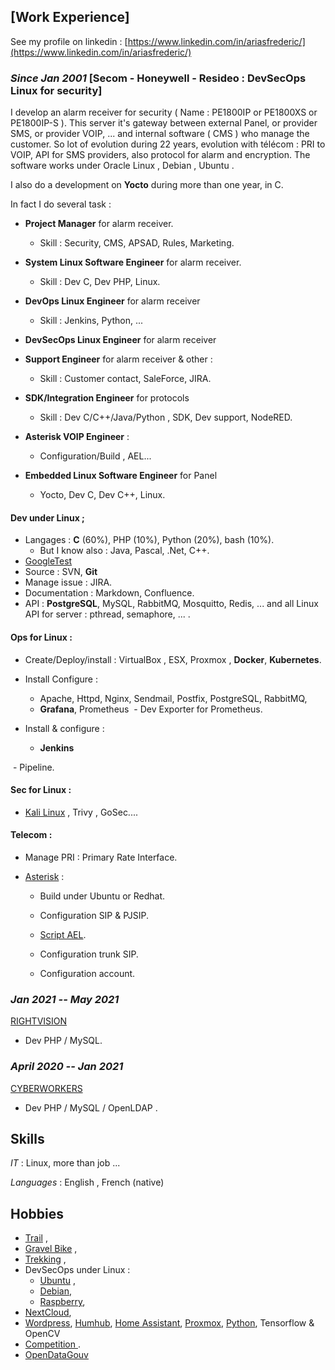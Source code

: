 ## [Work Experience]

See my profile on linkedin : [https://www.linkedin.com/in/ariasfrederic/](https://www.linkedin.com/in/ariasfrederic/)

### *Since Jan 2001* [Secom - Honeywell - Resideo : DevSecOps Linux for security]

I develop an alarm receiver for security ( Name : PE1800IP or PE1800XS or PE1800IP-S ). This server it's gateway between external Panel, or provider SMS, or provider VOIP, ... and internal software ( CMS ) who manage the customer. So lot of evolution during 22 years, evolution with télécom : PRI to VOIP, API for SMS providers, also protocol for alarm and encryption. The software works under Oracle Linux , Debian , Ubuntu .

I also do a development on **Yocto** during more than one year, in C.

In fact I do several task :

 - **Project Manager** for alarm receiver.

   - Skill : Security, CMS, APSAD, Rules, Marketing.

 - **System Linux Software Engineer** for alarm receiver.

   - Skill : Dev C, Dev PHP, Linux.

 - **DevOps Linux Engineer** for alarm receiver

   - Skill : Jenkins, Python, ...

 - **DevSecOps Linux Engineer** for alarm receiver

 - **Support Engineer** for alarm receiver & other :

   - Skill : Customer contact, SaleForce, JIRA.

 - **SDK/Integration Engineer** for protocols

   - Skill : Dev C/C++/Java/Python , SDK, Dev support, NodeRED.

 - **Asterisk VOIP Engineer** :

   - Configuration/Build , AEL...

 - **Embedded Linux Software Engineer** for Panel

   - Yocto, Dev C, Dev C++, Linux.

 

#### Dev under Linux ;


- Langages : **C** (60%), PHP (10%), Python (20%), bash (10%).
   - But I know also : Java, Pascal, .Net, C++.
- [GoogleTest](https://github.com/google/googletest)
- Source : SVN, **Git** 
- Manage issue : JIRA.
- Documentation : Markdown, Confluence.
- API : **PostgreSQL**, MySQL, RabbitMQ, Mosquitto, Redis, ... and all Linux API for server : pthread, semaphore, ... .


#### Ops for Linux :


- Create/Deploy/install : VirtualBox , ESX, Proxmox , **Docker**, **Kubernetes**.
- Install Configure :
   - Apache, Httpd, Nginx, Sendmail, Postfix, PostgreSQL, RabbitMQ,
   - **Grafana**, Prometheus
​     - Dev Exporter for Prometheus.

- Install & configure :
   - **Jenkins**

​     - Pipeline.

 

#### Sec for Linux :


- [Kali Linux](https://www.kali.org/) , Trivy , GoSec....


#### Telecom :

 

- Manage PRI : Primary Rate Interface.

- [Asterisk](https://www.asterisk.org/) :

   - Build under Ubuntu or Redhat.

   - Configuration SIP & PJSIP.

   - [Script AEL](https://www.voip-info.org/asterisk-ael/).

   - Configuration trunk SIP.

   - Configuration account.

 

### *Jan 2021 -- May 2021*

[RIGHTVISION]()

- Dev PHP / MySQL.


### *April 2020 -- Jan 2021*

[CYBERWORKERS]()

- Dev PHP / MySQL / OpenLDAP .

 

## Skills


*IT* : Linux, more than job ...


*Languages* : English , French (native)


## Hobbies


- [Trail](https://www.cyber-neurones.org/category/loisirs/courses/trail/) , 
- [Gravel Bike](https://www.cyber-neurones.org/tag/gravel/) ,
- [Trekking](https://www.cyber-neurones.org/category/loisirs/randonnee/) ,
- DevSecOps under Linux :
    - [Ubuntu]() ,
    - [Debian](),
    - [Raspberry](),
- [NextCloud](https://www.cyber-neurones.org/tag/nextcloud/),
- [Wordpress](https://www.cyber-neurones.org/), [Humhub](https://www.humhub.com/en/), [Home Assistant](https://www.home-assistant.io/), [Proxmox](https://www.proxmox.com/en/), [Python](), Tensorflow & OpenCV
- [Competition ]().
- [OpenDataGouv]()
